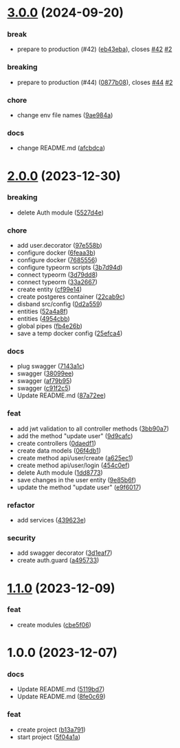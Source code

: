 # [3.0.0](https://github.com/GRD-1/CueCards-backend-demo/compare/v2.0.0...v3.0.0) (2024-09-20)


### break

* prepare to production (#42) ([eb43eba](https://github.com/GRD-1/CueCards-backend-demo/commit/eb43eba0da4c75ab0ce9197d1e65f301a1891ca8)), closes [#42](https://github.com/GRD-1/CueCards-backend-demo/issues/42) [#2](https://github.com/GRD-1/CueCards-backend-demo/issues/2)

### breaking

* prepare to production (#44) ([0877b08](https://github.com/GRD-1/CueCards-backend-demo/commit/0877b0863e2d8ae0bcc3d4b89a529f4fb22aa81e)), closes [#44](https://github.com/GRD-1/CueCards-backend-demo/issues/44) [#2](https://github.com/GRD-1/CueCards-backend-demo/issues/2)

### chore

* change env file names ([9ae984a](https://github.com/GRD-1/CueCards-backend-demo/commit/9ae984adeee615959b70559bb8191a5fbc5940fc))

### docs

* change README.md ([afcbdca](https://github.com/GRD-1/CueCards-backend-demo/commit/afcbdca8e4f494c045040c0b4829e384947bc2c6))

# [2.0.0](https://github.com/GRD-1/CueCards-demo/compare/v1.1.0...v2.0.0) (2023-12-30)


### breaking

* delete Auth module ([5527d4e](https://github.com/GRD-1/CueCards-demo/commit/5527d4e7d7cfde3ef4d9d023d2067ed832f02a6b))

### chore

* add user.decorator ([97e558b](https://github.com/GRD-1/CueCards-demo/commit/97e558b86736e33b4e0ac8e9d79013790318c2ac))
* configure docker ([6feaa3b](https://github.com/GRD-1/CueCards-demo/commit/6feaa3b63b2cc148f830c49c4f20b33b7ad1a1d9))
* configure docker ([7685556](https://github.com/GRD-1/CueCards-demo/commit/7685556bd07cb0dabf70a5a0e1f62df6df224c1b))
* configure typeorm scripts ([3b7d94d](https://github.com/GRD-1/CueCards-demo/commit/3b7d94daa6964015f40296b6afe3b674019fb375))
* connect typeorm ([3d79dd8](https://github.com/GRD-1/CueCards-demo/commit/3d79dd8cf57d9e475c9002d206b182bde5aa2669))
* connect typeorm ([33a2667](https://github.com/GRD-1/CueCards-demo/commit/33a266794fee50c0214098e628082270f6515bba))
* create entity ([cf99e14](https://github.com/GRD-1/CueCards-demo/commit/cf99e14d9a0c5423c359e3793f03525a1f75ba93))
* create postgeres container ([22cab9c](https://github.com/GRD-1/CueCards-demo/commit/22cab9ca6e67c3bd4f8a6dd42ddc77214555593a))
* disband src/config ([0d2a559](https://github.com/GRD-1/CueCards-demo/commit/0d2a559a065229200ed8f95d90a78c853702f47f))
* entities ([52a4a8f](https://github.com/GRD-1/CueCards-demo/commit/52a4a8f02e40695bd48fd020eea6159f6e1b79d4))
* entities ([4954cbb](https://github.com/GRD-1/CueCards-demo/commit/4954cbb393ef29aa86f5c708920f684f8afd664f))
* global pipes ([fb4e26b](https://github.com/GRD-1/CueCards-demo/commit/fb4e26bb9e8fa729a54c1acfe04ea25bb036bf5e))
* save a temp docker config ([25efca4](https://github.com/GRD-1/CueCards-demo/commit/25efca46b99d9bec73b03198a485bfab0d7ff4f7))

### docs

* plug swagger ([7143a1c](https://github.com/GRD-1/CueCards-demo/commit/7143a1ce96160b9ec106e14bc3c3d1c6ea74b1ec))
* swagger ([38099ee](https://github.com/GRD-1/CueCards-demo/commit/38099ee837b7aa8f05a514a5a06fa4f6a3902dc3))
* swagger ([af79b95](https://github.com/GRD-1/CueCards-demo/commit/af79b951d39645e72aa4e832b782e41d7f25e255))
* swagger ([c91f2c5](https://github.com/GRD-1/CueCards-demo/commit/c91f2c53c93799669728d4a6e4d066b891a5e4d9))
* Update README.md ([87a72ee](https://github.com/GRD-1/CueCards-demo/commit/87a72eec14c093a3608aa846c805b3a6b7470129))

### feat

* add jwt validation to all controller methods ([3bb90a7](https://github.com/GRD-1/CueCards-demo/commit/3bb90a7d620cec2f014ea80aa494ef8a74f0c99a))
* add the method "update user" ([9d9cafc](https://github.com/GRD-1/CueCards-demo/commit/9d9cafce63999dd73dcbf9d38639142fa78c5c75))
* create controllers ([0daedf1](https://github.com/GRD-1/CueCards-demo/commit/0daedf1473058c35124d64c0e21baa61883fbb50))
* create data models ([06f4db1](https://github.com/GRD-1/CueCards-demo/commit/06f4db1de96627e5ef4bc7f2aef88abd56759a69))
* create method api/user/create ([a625ec1](https://github.com/GRD-1/CueCards-demo/commit/a625ec19fec7d4d5f6a4d014b0085bdbe2a48b2c))
* create method api/user/login ([454c0ef](https://github.com/GRD-1/CueCards-demo/commit/454c0ef27f3b4931c8c706c95636bfac5c22cd60))
* delete Auth module ([1dd8773](https://github.com/GRD-1/CueCards-demo/commit/1dd8773361214d254b5f621987cbdf1f47a57dfe))
* save changes in the user entity ([9e85b6f](https://github.com/GRD-1/CueCards-demo/commit/9e85b6f2214f58b05353e09376f33f2bf65eb9c2))
* update the method "update user" ([e9f6017](https://github.com/GRD-1/CueCards-demo/commit/e9f60179c3d86308199433fcffd7786e26f6f1eb))

### refactor

* add services ([439623e](https://github.com/GRD-1/CueCards-demo/commit/439623ed41d9c419eac4824a55307598203f320c))

### security

* add swagger decorator ([3d1eaf7](https://github.com/GRD-1/CueCards-demo/commit/3d1eaf799f3cee2a75f1f9121f58315f8d95412c))
* create auth.guard ([a495733](https://github.com/GRD-1/CueCards-demo/commit/a495733adceb3232932a2455ff328b2248dc9bad))

# [1.1.0](https://github.com/GRD-1/CueCards-demo/compare/v1.0.0...v1.1.0) (2023-12-09)


### feat

* create modules ([cbe5f06](https://github.com/GRD-1/CueCards-demo/commit/cbe5f06d6d649296461969e6df803d794c949926))

# 1.0.0 (2023-12-07)


### docs

* Update README.md ([5119bd7](https://github.com/GRD-1/CueCards-demo/commit/5119bd74dad867b2ef77678ef06dc6fd2a8679f5))
* Update README.md ([8fe0c69](https://github.com/GRD-1/CueCards-demo/commit/8fe0c699fdb2f0e3027d2647cd06612d0e0b7b42))

### feat

* create project ([b13a791](https://github.com/GRD-1/CueCards-demo/commit/b13a791fedea6807c58135425d22a748e7553822))
* start project ([5f04a1a](https://github.com/GRD-1/CueCards-demo/commit/5f04a1a4d18ae77ba157f5fa626c407ecbb0089f))
